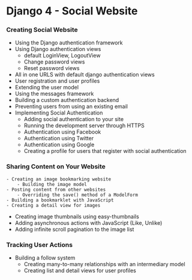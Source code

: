 # Django 4 - Social Website
### Creating Social Website
- Using the Django authentication framework
- Using Django authentication views
    - default LoginView, LogoutView
    - Change password views
    - Reset password views
- All in one URLS with default django authentication views
- User registration and user profiles
- Extending the user model
- Using the messages framework
- Building a custom authentication backend
- Preventing users from using an existing email
- Implementing Social Authentication
    - Adding social authentication to your site
    - Running the development server through HTTPS
    - Authentication using Facebook
    - Authentication using Twitter
    - Authentication using Google
    - Creating a profile for users that register with social authentication
    
### Sharing Content on Your Website
    - Creating an image bookmarking website
        - Building the image model
    - Posting content from other websites
        - Overriding the save() method of a ModelForm
    - Building a bookmarklet with JavaScript
    - Creating a detail view for images
 - Creating image thumbnails using easy-thumbnails
 - Adding asynchronous actions with JavaScript (Like, Unlike)
 - Adding infinite scroll pagination to the image list

 ### Tracking User Actions
 - Building a follow system
    - Creating many-to-many relationships with an intermediary model
    - Creating list and detail views for user profiles
